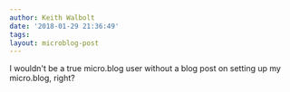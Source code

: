```yaml
---
author: Keith Walbolt
date: '2018-01-29 21:36:49'
tags:
layout: microblog-post
---
```


I wouldn't be a true micro.blog user without a blog post on setting up my micro.blog, right?
